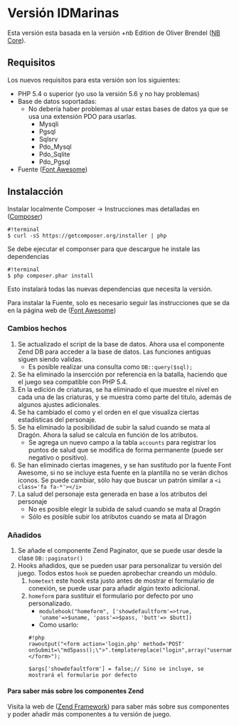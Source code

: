 # Versión IDMarinas #

Esta versión esta basada en la versión +nb Edition de Oliver Brendel ([NB Core](http://nb-core.org)).

## Requisitos ##

Los nuevos requisitos para esta versión son los siguientes:

* PHP 5.4 o superior (yo uso la versión 5.6 y no hay problemas)
* Base de datos soportadas:
    * No debería haber problemas al usar estas bases de datos ya que se usa una extensión PDO para usarlas.
        * Mysqli
        * Pgsql
        * Sqlsrv
        * Pdo_Mysql
        * Pdo_Sqlite
        * Pdo_Pgsql
* Fuente ([Font Awesome](http://fortawesome.github.io/Font-Awesome/)) 
        

## Instalacción ##

Instalar localmente Composer -> Instrucciones mas detalladas en ([Composer](https://getcomposer.org/doc/00-intro.md))
```
#!terminal
$ curl -sS https://getcomposer.org/installer | php
```

Se debe ejecutar el componser para que descargue he instale las dependencias
```
#!terminal
$ php composer.phar install
```

Esto instalará todas las nuevas dependencias que necesita la versión.

Para instalar la Fuente, solo es necesario seguir las instrucciones que se da en la página web de ([Font Awesome](http://fortawesome.github.io/Font-Awesome/))


### Cambios hechos ###

1. Se actualizado el script de la base de datos. Ahora usa el componente Zend DB para acceder a la base de datos. Las funciones antiguas siguen siendo validas.
    * Es posible realizar una consulta como `DB::query($sql);`
2. Se ha eliminado la insercción por referencia en la batalla, haciendo que el juego sea compatible con PHP 5.4.
3. En la edición de criaturas, se ha eliminado el que muestre el nivel en cada una de las criaturas, y se muestra como parte del titulo, además de algunos ajustes adicionales.
4. Se ha cambiado el como y el orden en el que visualiza ciertas estadísticas del personaje.
5. Se ha eliminado la posibilidad de subir la salud cuando se mata al Dragón. Ahora la salud se calcula en función de los atributos.
    * Se agrega un nuevo campo a la tabla `accounts` para registrar los puntos de salud que se modifica de forma permanente (puede ser negativo o positivo).
6. Se han eliminado ciertas imagenes, y se han sustitudo por la fuente Font Awesome, si no se incluye esta fuente en la plantilla no se verán dichos iconos. Se puede cambiar, sólo hay que buscar un patrón similar a `<i class='fa fa-*'></i>`
7. La salud del personaje esta generada en base a los atributos del personaje
    * No es posible elegir la subida de salud cuando se mata al Dragón
    * Sólo es posible subir los atributos cuando se mata al Dragón

### Añadidos ###

1. Se añade el componente Zend Paginator, que se puede usar desde la clase `DB::paginator()`
2. Hooks añadidos, que se pueden usar para personalizar tu versión del juego. Todos estos `hook` se pueden aprobechar creando un módulo.
    1. `hometext` este hook esta justo antes de mostrar el formulario de conexión, se puede usar para añadir algún texto adicional.
    2. `homeform` para sustituir el formulario por defecto por uno personalizado. 
        * `modulehook("homeform", ['showdefaultform'=>true, 'uname'=>$uname, 'pass'=>$pass, 'butt'=> $butt])`
        * Como usarlo:
        ```
        #!php
        rawoutput("<form action='login.php' method='POST' onSubmit=\"md5pass();\">".templatereplace("login",array("username"=>$uname,"password"=>$pass,"button"=>$butt))."</form>");
            
        $args['showdefaultform'] = false;// Sino se incluye, se mostrará el formulario por defecto
        ``` 

#### Para saber más sobre los componentes Zend ####

Visita la web de ([Zend Framework](http://framework.zend.com/manual/current/en/index.html)) para saber más sobre sus componentes y poder añadir más componentes a tu versión de juego.